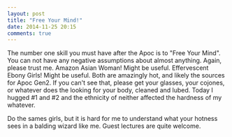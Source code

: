 ```yaml
---
layout: post
title: "Free Your Mind!"
date: 2014-11-25 20:15
comments: true
---
```


The number one skill you must have after the Apoc is to "Free Your Mind".  You can not have any negative assumptions about
almost anything.  Again, please trust me.  Amazon Asian Woman!  Might be useful.  Effervescent Ebony Girls!  Might be useful.
Both are amazingly hot, and likely the sources for Apoc Gen2.  If you can't see that, please get your glasses, your cojones,
or whatever does the looking for your body, cleaned and lubed.  Today I hugged #1 and #2 and the ethnicity of neither
affected the hardness of my whatever.

Do the sames girls, but it is hard for me to understand what your hotness sees in a balding wizard like me.  Guest lectures
are quite welcome.


